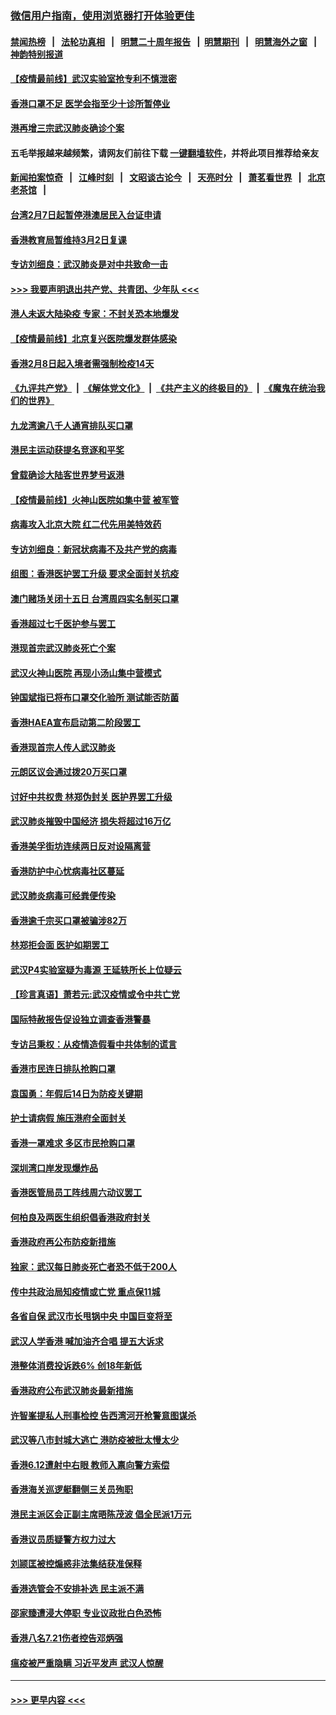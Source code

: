 ### [微信用户指南，使用浏览器打开体验更佳](https://github.com/gfw-breaker/banned-news1/blob/master/indexes/wechat-guide.md?t=0)
#### [禁闻热榜](热点新闻.md?t=0)  &nbsp;&nbsp;|&nbsp;&nbsp; [法轮功真相](https://github.com/gfw-breaker/truth/blob/master/README.md?t=0) &nbsp;&nbsp;|&nbsp;&nbsp; [明慧二十周年报告](https://github.com/gfw-breaker/mh-reports/blob/master/README.md?t=0) &nbsp;&nbsp;|&nbsp;&nbsp;[明慧期刊](https://github.com/gfw-breaker/mh-qikan) &nbsp;&nbsp;|&nbsp;&nbsp; [明慧海外之窗](https://github.com/gfw-breaker/mh-news/blob/master/README.md?t=0) &nbsp;&nbsp;|&nbsp;&nbsp; [神韵特别报道](https://github.com/gfw-breaker/mh-news/blob/master/shenyun.md?t=0)
#### [【疫情最前线】武汉实验室抢专利不慎泄密](../pages/nsc415/n11850310.md?t=02072211) 
#### [香港口罩不足 医学会指至少十诊所暂停业](../pages/nsc415/n11850301.md?t=02072211) 
#### [港再增三宗武汉肺炎确诊个案](../pages/nsc415/n11850328.md?t=02072211) 
#### 五毛举报越来越频繁，请网友们前往下载 [一键翻墙软件](https://github.com/gfw-breaker/ssr-accounts)，并将此项目推荐给亲友
#### [新闻拍案惊奇](https://github.com/gfw-breaker/banned-news1/blob/master/pages/link4.md) &nbsp;&nbsp;|&nbsp;&nbsp; [江峰时刻](https://github.com/gfw-breaker/banned-news1/blob/master/pages/link4.md) &nbsp;&nbsp;|&nbsp;&nbsp; [文昭谈古论今](https://github.com/gfw-breaker/banned-news1/blob/master/pages/link4.md) &nbsp;&nbsp;|&nbsp;&nbsp; [天亮时分](https://github.com/gfw-breaker/banned-news1/blob/master/pages/link4.md) &nbsp;&nbsp;|&nbsp;&nbsp; [萧茗看世界](https://github.com/gfw-breaker/banned-news1/blob/master/pages/link4.md) &nbsp;&nbsp;|&nbsp;&nbsp; [北京老茶馆](https://github.com/gfw-breaker/banned-news1/blob/master/pages/link4.md) &nbsp;&nbsp;|&nbsp;&nbsp; 
#### [台湾2月7日起暂停港澳居民入台证申请](../pages/nsc415/n11850304.md?t=02072211) 
#### [香港教育局暂维持3月2日复课](../pages/nsc415/n11850260.md?t=02072211) 
#### [专访刘细良：武汉肺炎是对中共致命一击](../pages/nsc415/n11849934.md?t=02072211) 
#### [>>> 我要声明退出共产党、共青团、少年队 <<<](https://github.com/begood0513/goodnews/blob/master/quit/letter.md) 
#### [港人未返大陆染疫 专家：不封关恐本地爆发](../pages/nsc415/n11848021.md?t=02072211) 
#### [【疫情最前线】北京复兴医院爆发群体感染](../pages/nsc415/n11847626.md?t=02072211) 
#### [香港2月8日起入境者需强制检疫14天](../pages/nsc415/n11847658.md?t=02072211) 
#### [《九评共产党》](https://github.com/begood0513/9ping.md/blob/master/README.md) &nbsp;|&nbsp; [《解体党文化》](../../../../jtdwh.md/blob/master/README.md)  &nbsp;|&nbsp; [《共产主义的终极目的》](../../../../gczydzjmd.md/blob/master/README.md) &nbsp;|&nbsp; [《魔鬼在统治我们的世界》](../../../../mgztzwmdsj.md/blob/master/README.md) 
#### [九龙湾逾八千人通宵排队买口罩](../pages/nsc415/n11847647.md?t=02072211) 
#### [港民主运动获提名竞逐和平奖](../pages/nsc415/n11847633.md?t=02072211) 
#### [曾载确诊大陆客世界梦号返港](../pages/nsc415/n11847608.md?t=02072211) 
#### [【疫情最前线】火神山医院如集中营 被军管](../pages/nsc415/n11847524.md?t=02072211) 
#### [病毒攻入北京大院 红二代先用美特效药](../pages/nsc415/n11847427.md?t=02072211) 
#### [专访刘细良：新冠状病毒不及共产党的病毒](../pages/nsc415/n11847164.md?t=02072211) 
#### [组图：香港医护罢工升级 要求全面封关抗疫](../pages/nsc415/n11844107.md?t=02072211) 
#### [澳门赌场关闭十五日 台湾周四实名制买口罩](../pages/nsc415/n11845083.md?t=02072211) 
#### [香港超过七千医护参与罢工](../pages/nsc415/n11845051.md?t=02072211) 
#### [港现首宗武汉肺炎死亡个案](../pages/nsc415/n11844998.md?t=02072211) 
#### [武汉火神山医院 再现小汤山集中营模式](../pages/nsc415/n11844763.md?t=02072211) 
#### [钟国斌指已将布口罩交化验所 测试能否防菌](../pages/nsc415/n11842783.md?t=02072211) 
#### [香港HAEA宣布启动第二阶段罢工](../pages/nsc415/n11842723.md?t=02072211) 
#### [香港现首宗人传人武汉肺炎](../pages/nsc415/n11842766.md?t=02072211) 
#### [元朗区议会通过拨20万买口罩](../pages/nsc415/n11842754.md?t=02072211) 
#### [讨好中共权贵 林郑伪封关 医护界罢工升级](../pages/nsc415/n11842359.md?t=02072211) 
#### [武汉肺炎摧毁中国经济 损失将超过16万亿](../pages/nsc415/n11839723.md?t=02072211) 
#### [香港美孚街坊连续两日反对设隔离营](../pages/nsc415/n11839962.md?t=02072211) 
#### [香港防护中心忧病毒社区蔓延](../pages/nsc415/n11839933.md?t=02072211) 
#### [武汉肺炎病毒可经粪便传染](../pages/nsc415/n11839939.md?t=02072211) 
#### [香港逾千宗买口罩被骗涉82万](../pages/nsc415/n11839914.md?t=02072211) 
#### [林郑拒会面 医护如期罢工](../pages/nsc415/n11839892.md?t=02072211) 
#### [武汉P4实验室疑为毒源 王延轶所长上位疑云](../pages/nsc415/n11835543.md?t=02072211) 
#### [【珍言真语】萧若元:武汉疫情或令中共亡党](../pages/nsc415/n11829394.md?t=02072211) 
#### [国际特赦报告促设独立调查香港警暴](../pages/nsc415/n11833845.md?t=02072211) 
#### [专访吕秉权：从疫情造假看中共体制的谎言](../pages/nsc415/n11833813.md?t=02072211) 
#### [香港市民连日排队抢购口罩](../pages/nsc415/n11833794.md?t=02072211) 
#### [袁国勇：年假后14日为防疫关键期](../pages/nsc415/n11831088.md?t=02072211) 
#### [护士请病假 施压港府全面封关](../pages/nsc415/n11831030.md?t=02072211) 
#### [香港一罩难求 多区市民抢购口罩](../pages/nsc415/n11831002.md?t=02072211) 
#### [深圳湾口岸发现爆炸品](../pages/nsc415/n11828802.md?t=02072211) 
#### [香港医管局员工阵线周六动议罢工](../pages/nsc415/n11828762.md?t=02072211) 
#### [何柏良及两医生组织倡香港政府封关](../pages/nsc415/n11828749.md?t=02072211) 
#### [香港政府再公布防疫新措施](../pages/nsc415/n11828716.md?t=02072211) 
#### [独家：武汉每日肺炎死亡者恐不低于200人](../pages/nsc415/n11828240.md?t=02072211) 
#### [传中共政治局知疫情或亡党 重点保11城](../pages/nsc415/n11828145.md?t=02072211) 
#### [各省自保 武汉市长甩锅中央 中国巨变将至](../pages/nsc415/n11828021.md?t=02072211) 
#### [武汉人学香港 喊加油齐合唱 提五大诉求](../pages/nsc415/n11827046.md?t=02072211) 
#### [港整体消费投诉跌6% 创18年新低](../pages/nsc415/n11817280.md?t=02072211) 
#### [香港政府公布武汉肺炎最新措施](../pages/nsc415/n11817152.md?t=02072211) 
#### [许智峯提私人刑事检控 告西湾河开枪警意图谋杀](../pages/nsc415/n11817132.md?t=02072211) 
#### [武汉等八市封城大逃亡 港防疫被批太慢太少](../pages/nsc415/n11817058.md?t=02072211) 
#### [香港6.12遭射中右眼 教师入禀向警方索偿](../pages/nsc415/n11814678.md?t=02072211) 
#### [香港海关巡逻艇翻侧三关员殉职](../pages/nsc415/n11814604.md?t=02072211) 
#### [港民主派区会正副主席晤陈茂波 倡全民派1万元](../pages/nsc415/n11814582.md?t=02072211) 
#### [香港议员质疑警方权力过大](../pages/nsc415/n11814560.md?t=02072211) 
#### [刘颕匡被控煽惑非法集结获准保释](../pages/nsc415/n11811727.md?t=02072211) 
#### [香港选管会不安排补选 民主派不满](../pages/nsc415/n11811691.md?t=02072211) 
#### [邵家臻遭浸大停职 专业议政批白色恐怖](../pages/nsc415/n11811670.md?t=02072211) 
#### [香港八名7.21伤者控告邓炳强](../pages/nsc415/n11811623.md?t=02072211) 
#### [瘟疫被严重隐瞒 习近平发声 武汉人惊醒](../pages/nsc415/n11811186.md?t=02072211) 

----
#### [ >>> 更早内容 <<< ](../indexes/nsc415-earlier.md)
